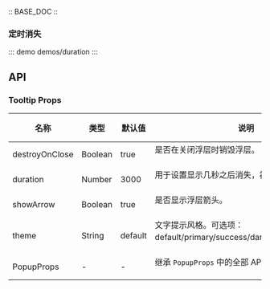 :: BASE_DOC ::


### 定时消失
::: demo demos/duration 
:::

## API
### Tooltip Props

名称 | 类型 | 默认值 | 说明 | 必传
-- | -- | -- | -- | --
destroyOnClose | Boolean | true | 是否在关闭浮层时销毁浮层。<br/><br/> | N
duration | Number | 3000 | 用于设置显示几秒之后消失，初始第一次有效。<br/><br/> | N
showArrow | Boolean | true | 是否显示浮层箭头。<br/><br/> | N
theme | String | default | 文字提示风格。可选项：default/primary/success/danger/warning/light。<br/><br/> | N
PopupProps | - | - | 继承 `PopupProps` 中的全部 API。<br/><br/> | N
